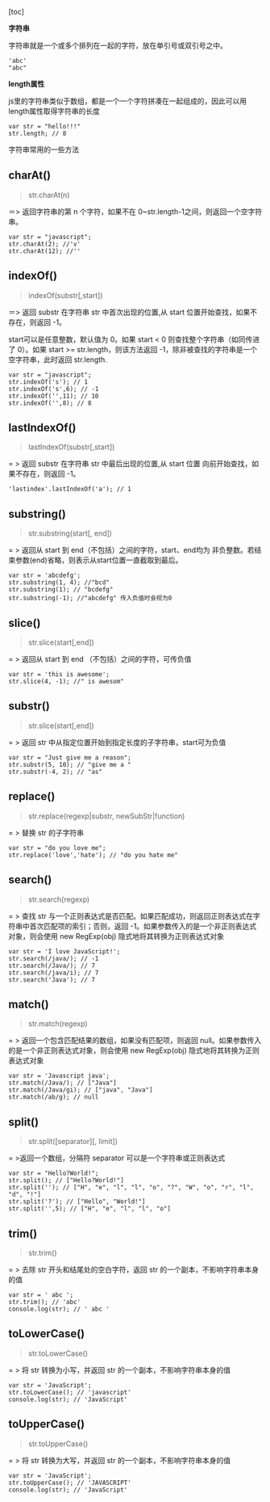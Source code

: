 [toc]

**字符串**

字符串就是一个或多个排列在一起的字符，放在单引号或双引号之中。

~~~
'abc'
"abc"
~~~


**length属性**


js里的字符串类似于数组，都是一个一个字符拼凑在一起组成的，因此可以用length属性取得字符串的长度

~~~
var str = "hello!!!"
str.length; // 8
~~~


字符串常用的一些方法


## charAt()
 
> str.charAt(n)
 

＝> 返回字符串的第 n 个字符，如果不在 0~str.length-1之间，则返回一个空字符串。
 
~~~
var str = "javascript";
str.charAt(2); //'v'
str.charAt(12); //''
~~~
 

## indexOf()

> indexOf(substr[,start])
 

＝> 返回 substr 在字符串 str 中首次出现的位置,从 start 位置开始查找，如果不存在，则返回 -1。 


start可以是任意整数，默认值为 0。如果 start < 0 则查找整个字符串（如同传进了 0）。如果 start >= str.length，则该方法返回 -1，除非被查找的字符串是一个空字符串，此时返回 str.length.
 
~~~
var str = "javascript";
str.indexOf('s'); // 1
str.indexOf('s',6); // -1
str.indexOf('',11); // 10
str.indexOf('',8); // 8
~~~
 

## lastIndexOf()
 
> lastIndexOf(substr[,start])

= > 返回 substr 在字符串 str 中最后出现的位置,从 start 位置 向前开始查找，如果不存在，则返回 -1。

~~~
'lastindex'.lastIndexOf('a'); // 1
~~~
 

## substring()
 
> str.substring(start[, end])
 

= > 返回从 start 到 end（不包括）之间的字符，start、end均为 非负整数。若结束参数(end)省略，则表示从start位置一直截取到最后。

~~~
var str = 'abcdefg';
str.substring(1, 4); //"bcd"
str.substring(1); // "bcdefg"
str.substring(-1); //"abcdefg" 传入负值时会视为0
~~~
 

## slice()

> str.slice(start[,end])
 

= > 返回从 start 到 end （不包括）之间的字符，可传负值

~~~
var str = 'this is awesome';
str.slice(4, -1); //" is awesom"
~~~
 

## substr()

 
> str.slice(start[,end])
 

= > 返回 str 中从指定位置开始到指定长度的子字符串，start可为负值

~~~
var str = "Just give me a reason";
str.substr(5, 10); // "give me a "
str.substr(-4, 2); // "as"
~~~
 

## replace()
 
> str.replace(regexp|substr, newSubStr|function)
 

= > 替换 str 的子字符串

~~~
var str = "do you love me";
str.replace('love','hate'); // "do you hate me"
~~~
 

## search()

> str.search(regexp)
 
= > 查找 str 与一个正则表达式是否匹配。如果匹配成功，则返回正则表达式在字符串中首次匹配项的索引；否则，返回 -1。如果参数传入的是一个非正则表达式对象，则会使用 new RegExp(obj) 隐式地将其转换为正则表达式对象
 
~~~
var str = 'I love JavaScript!';
str.search(/java/); // -1
str.search(/Java/); // 7
str.search(/java/i); // 7
str.search('Java'); // 7
~~~

## match()

> str.match(regexp)
 
= > 返回一个包含匹配结果的数组，如果没有匹配项，则返回 null。如果参数传入的是一个非正则表达式对象，则会使用 new RegExp(obj) 隐式地将其转换为正则表达式对象
 
~~~
var str = 'Javascript java';
str.match(/Java/); // ["Java"]
str.match(/Java/gi); // ["java", "Java"]
str.match(/ab/g); // null
~~~
 

## split()

> str.split([separator][, limit])

= >返回一个数组，分隔符 separator 可以是一个字符串或正则表达式
 
~~~
var str = "Hello?World!";
str.split(); // ["Hello?World!"]
str.split(''); // ["H", "e", "l", "l", "o", "?", "W", "o", "r", "l", "d", "!"]
str.split('?'); // ["Hello", "World!"]
str.split('',5); // ["H", "e", "l", "l", "o"]
~~~
 

## trim()

> str.trim()

= > 去除 str 开头和结尾处的空白字符，返回 str 的一个副本，不影响字符串本身的值

~~~
var str = ' abc ';
str.trim(); // 'abc'
console.log(str); // ' abc '
~~~
 

## toLowerCase()
 
> str.toLowerCase()

= > 将 str 转换为小写，并返回 str 的一个副本，不影响字符串本身的值
 
~~~
var str = 'JavaScript';
str.toLowerCase(); // 'javascript'
console.log(str); // 'JavaScript'
~~~
 

## toUpperCase()

> str.toUpperCase()

= > 将 str 转换为大写，并返回 str 的一个副本，不影响字符串本身的值
 
~~~
var str = 'JavaScript';
str.toUpperCase(); // 'JAVASCRIPT'
console.log(str); // 'JavaScript'
~~~
 
